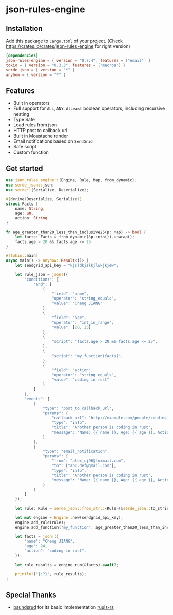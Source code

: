 # json-rules-engine

## Installation

Add this package to `Cargo.toml` of your project. (Check https://crates.io/crates/json-rules-engine for right version)

```toml
[dependencies]
json-rules-engine = { version = "0.7.4", features = ["email"] }
tokio = { version = "0.3.3", features = ["macros"] }
serde_json = { version = "*" }
anyhow = { version = "*" }
```

## Features

- Built in operators
- Full support for `ALL`, `ANY`, `AtLeast` boolean operators, including recursive nesting
- Type Safe
- Load rules from json
- HTTP post to callback url
- Built in Moustache render
- Email notifications based on `SendGrid`
- Safe script
- Custom function

## Get started

```rust
use json_rules_engine::{Engine, Rule, Map, from_dynamic};
use serde_json::json;
use serde::{Serialize, Deserialize};

#[derive(Deserialize, Serialize)]
struct Facts {
    name: String,
    age: u8,
    action: String
}

fn age_greater_than20_less_than_inclusive25(p: Map) -> bool {
    let facts: Facts = from_dynamic(&p.into()).unwrap();
    facts.age > 20 && facts.age <= 25
}

#[tokio::main]
async main() -> anyhow::Result<()> {
    let sendgrid_api_key = "kjsldkjslkjlwkjkjew";

    let rule_json = json!({
        "conditions": {
            "and": [
                {
                    "field": "name",
                    "operator": "string_equals",
                    "value": "Cheng JIANG"
                },
                {
                    "field": "age",
                    "operator": "int_in_range",
                    "value": [20, 25] 
                },
                {
                    "script": "facts.age > 20 && facts.age <= 25",
                },
                {
                    "script": "my_function(facts)",
                },
                {
                    "field": "action",
                    "operator": "string_equals",
                    "value": "coding in rust"
                }
            ]
        },
        "events": [
            {
                "type": "post_to_callback_url",
                "params": {
                    "callback_url": "http://example.com/people/conding_in_rust",
                    "type": "info",
                    "title": "Another person is coding in rust",
                    "message": "Name: {{ name }}, Age: {{ age }}, Action: {{ action }},"
                }
            },
            {
                "type": "email_notification",
                "params": {
                    "from": "alex_cj96@foxmail.com",
                    "to": ["abc.def@gmail.com"],
                    "type": "info",
                    "title": "Another person is coding in rust",
                    "message": "Name: {{ name }}, Age: {{ age }}, Action: {{ action }},"
                }
            }
        ]
    });

    let rule: Rule = serde_json::from_str::<Rule>(&serde_json::to_string(&rule_json).unwrap()).unwrap();

    let mut engine = Engine::new(sendgrid_api_key);
    engine.add_rule(rule);
    engine.add_function("my_function", age_greater_than20_less_than_inclusive25);

    let facts = json!({
        "name": "Cheng JIANG",
        "age": 24,
        "action": "coding in rust",
    });

    let rule_results = engine.run(&facts).await?;

    println!("{:?}", rule_results);
}
```

## Special Thanks

- [bsundsrud](https://github.com/bsundsrud) for its basic implementation [ruuls-rs](https://github.com/bsundsrud/ruuls-rs)
